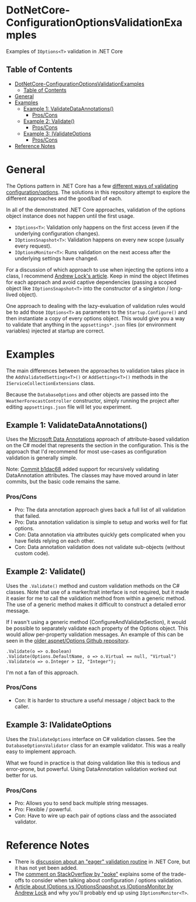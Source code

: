 # DotNetCore-ConfigurationOptionsValidationExamples

Examples of `IOptions<T>` validation in .NET Core

## Table of Contents

- [DotNetCore-ConfigurationOptionsValidationExamples](#dotnetcore-configurationoptionsvalidationexamples)
  - [Table of Contents](#table-of-contents)
- [General](#general)
- [Examples](#examples)
  - [Example 1: ValidateDataAnnotations()](#example-1-validatedataannotations)
    - [Pros/Cons](#proscons)
  - [Example 2: Validate()](#example-2-validate)
    - [Pros/Cons](#proscons-1)
  - [Example 3: IValidateOptions](#example-3-ivalidateoptions)
    - [Pros/Cons](#proscons-2)
- [Reference Notes](#reference-notes)

# General

The Options pattern in .NET Core has a few [different ways of validating configuration/options](https://docs.microsoft.com/en-us/aspnet/core/fundamentals/configuration/options?view=aspnetcore-3.1#options-validation).  The solutions in this repository attempt to explore the different approaches and the good/bad of each.

In all of the demonstrated .NET Core approaches, validation of the options object instance does not happen until the first usage.  

- `IOptions<T>`: Validation only happens on the first access (even if the underlying configuration changes).  
- `IOptionsSnapshot<T>`: Validation happens on every new scope (usually every request).  
- `IOptionsMonitor<T>`: Runs validation on the next access after the underlying settings have changed.

For a discussion of which approach to use when injecting the options into a class, I recommend [Andrew Lock's article](https://andrewlock.net/creating-singleton-named-options-with-ioptionsmonitor/).  Keep in mind the object lifetimes for each approach and avoid captive dependencies (passing a scoped object like `IOptionsSnapshot<T>` into the constructor of a singleton / long-lived object).

One approach to dealing with the lazy-evaluation of validation rules would be to add those `IOptions<T>` as parameters to the `Startup.Configure()` and then instantiate a copy of every options object.  This would give you a way to validate that anything in the `appsettings*.json` files (or environment variables) injected at startup are correct. 

# Examples

The main differences between the approaches to validation takes place in the `AddValidatedSettings<T>()` or `AddSettings<T>()` methods in the `IServiceCollectionExtensions` class.

Because the `DatabaseOptions` and other objects are passed into the `WeatherForecastController` constructor, simply running the project after editing `appsettings.json` file will let you experiment.  

## Example 1: ValidateDataAnnotations()

Uses the [Microsoft Data Annotations](https://docs.microsoft.com/en-us/dotnet/api/system.componentmodel.dataannotations?view=netcore-3.1) approach of attribute-based validation on the C# model that represents the section in the configuration.  This is the approach that I'd recommend for most use-cases as configuration validation is generally simple.

Note: [Commit b1dac68](https://github.com/tgharold/DotNetCore-ConfigurationOptionsValidationExamples/commit/b1dac68d94d63268b4f5e163372ad44afe88f92a) added support for recursively validating DataAnnotation attributes.  The classes may have moved around in later commits, but the basic code remains the same.

### Pros/Cons

- Pro: The data annotation approach gives back a full list of all validation that failed.
- Pro: Data annotation validation is simple to setup and works well for flat options.
- Con: Data annotation via attributes quickly gets complicated when you have fields relying on each other.
- Con: Data annotation validation does not validate sub-objects (without custom code).

## Example 2: Validate()

Uses the `.Validate()` method and custom validation methods on the C# classes.  Note that use of a marker/trait interface is not required, but it made it easier for me to call the validation method from within a generic method.  The use of a generic method makes it difficult to construct a detailed error message.

If I wasn't using a generic method (ConfigureAndValidateSection), it would be possible to separately validate each property of the Options object.  This would allow per-property validation messages.  An example of this can be seen in the [older aspnet/Options Github repository](https://github.com/aspnet/Options/blob/95495473d26eb30bbd079f20a04b15c9464c49d9/test/Microsoft.Extensions.Options.Test/OptionsBuilderTest.cs#L293-L295).

    .Validate(o => o.Boolean)
    .Validate(Options.DefaultName, o => o.Virtual == null, "Virtual")
    .Validate(o => o.Integer > 12, "Integer");

I'm not a fan of this approach.

### Pros/Cons

- Con: It is harder to structure a useful message / object back to the caller.

## Example 3: IValidateOptions

Uses the `IValidateOptions` interface on C# validation classes. See the `DatabaseOptionsValidator` class for an example validator.  This was a really easy to implement approach.

What we found in practice is that doing validation like this is tedious and error-prone, but powerful.  Using DataAnnotation validation worked out better for us.

### Pros/Cons

- Pro: Allows you to send back multiple string messages.
- Pro: Flexible / powerful.
- Con: Have to wire up each pair of options class and the associated validator.

# Reference Notes

- There is [discussion about an "eager" validation routine](https://github.com/dotnet/extensions/issues/459) in .NET Core, but it has not yet been added.
- The [comment on StackOverflow by "poke"](https://stackoverflow.com/a/51693303) explains some of the trade-offs to consider when talking about configuration / options validation.
- [Article about IOptions vs IOptionsSnapshot vs IOptionsMonitor by Andrew Lock](https://andrewlock.net/creating-singleton-named-options-with-ioptionsmonitor/) and why you'll probably end up using `IOptionsMonitor<T>`.

